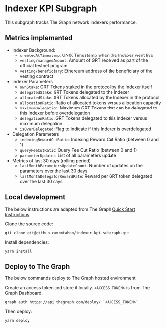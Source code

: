 # Indexer KPI Subgraph

This subgraph tracks The Graph network indexers performance.

## Metrics implemented

* Indexer Background:
  * `createdAtTimestamp`: UNIX Timestamp when the Indexer went live
  * `vesting/managedAmount`: Amount of GRT received as part of the official testnet program
  * `vesting/beneficiary`: Ethereum address of the beneficiary of the vesting contract
* Indexer Parameters
  * `ownStake`: GRT Tokens staked in the protocol by the Indexer itself
  * `delegatedStake`: GRT Tokens delegated to the Indexer
  * `allocatedStake`: GRT Tokens allocated by the Indexer in the protocol
  * `allocationRatio`: Ratio of allocated tokens versus allocation capacity
  * `maximumDelegation`: Maximum GRT Tokens that can be delegated to this Indexer before overdelegation
  * `delegationRatio`: GRT Tokens delegated to this indexer versus maximum delegation
  * `isOverDelegated`: Flag to indicate if this Indexer is overdelegated
* Delegation Parameters
  * `indexingRewardCutRatio`: Indexing Reward Cut Ratio (between 0 and 1)
  * `queryFeeCutRatio`: Query Fee Cut Ratio (between 0 and 1)
  * `parameterUpdates`: List of all parameters update
* Metrics of last 30 days (rolling period)
  * `lastMonthParametersUpdateCount`: Number of updates on the parameters over the last 30 days
  * `lastMonthDelegatorRewardRate`: Reward per GRT token delegated over the last 30 days

## Local development

The below instructions are adapted from The Graph [Quick Start Instructions](https://thegraph.com/docs/quick-start).

Clone the source code:

```shell
git clone git@github.com:mtahon/indexer-kpi-subgraph.git
```

Install dependencies:

```shell
yarn install
```

## Deploy to The Graph

The below commands deploy to The Graph hosted environment

Create an access token and store it locally. `<ACCESS_TOKEN>` is from The Graph Dashboard.

```shell
graph auth https://api.thegraph.com/deploy/ `<ACCESS_TOKEN>`
```

Then deploy:

```shell
yarn deploy
```
